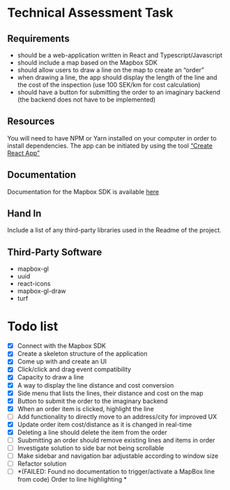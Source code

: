 # Technical Assessment Task
## Requirements
* should be a web-application written in React and Typescript/Javascript
* should include a map based on the Mapbox SDK
* should allow users to draw a line on the map to create an “order”
* when drawing a line, the app should display the length of the line and the cost of the inspection (use 100 SEK/km for cost calculation)
* should have a button for submitting the order to an imaginary backend (the backend does not have to be implemented)

## Resources
You will need to have NPM or Yarn installed on your computer in order to install dependencies. The app can be initiated by using the tool [“Create React App”](https://reactjs.org/docs/create-a-new-react-app.html#create-react-app)

## Documentation
Documentation for the Mapbox SDK is available [here](https://docs.mapbox.com/mapbox-gl-js/api/)

## Hand In
Include a list of any third-party libraries used in the Readme of the project.

## Third-Party Software
* mapbox-gl
* uuid
* react-icons
* mapbox-gl-draw
* turf

# Todo list

- [x] Connect with the Mapbox SDK
- [x] Create a skeleton structure of the application
- [x] Come up with and create an UI
- [x] Click/click and drag event compatibility
- [x] Capacity to draw a line
- [x] A way to display the line distance and cost conversion
- [x] Side menu that lists the lines, their distance and cost on the map
- [x] Button to submit the order to the imaginary backend
- [x] When an order item is clicked, highlight the line
- [ ] Add functionality to directly move to an address/city for improved UX
- [x] Update order item cost/distance as it is changed in real-time
- [x] Deleting a line should delete the item from the order
- [ ] Suubmitting an order should remove existing lines and items in order
- [ ] Investigate solution to side bar not being scrollable
- [ ] Make sidebar and navigation bar adjustable according to window size
- [ ] Refactor solution
- [ ] *(FAILED: Found no documentation to trigger/activate a MapBox line from code) Order to line highlighting *
